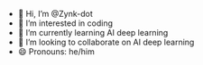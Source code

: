 - 👋 Hi, I’m @Zynk-dot
- 👀 I’m interested in coding 
- 🌱 I’m currently learning AI deep learning
- 💞️ I’m looking to collaborate on AI deep learning
- 😄 Pronouns: he/him


<!---
Zynk-dot/Zynk-dot is a ✨ special ✨ repository because its `README.md` (this file) appears on your GitHub profile.
You can click the Preview link to take a look at your changes.
--->
